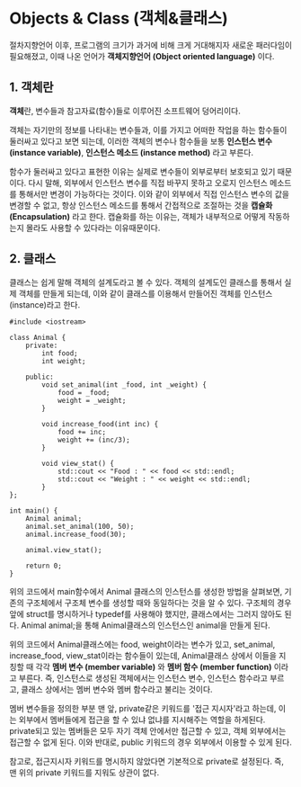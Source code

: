 # Objects & Class (객체&클래스)
절차지향언어 이후, 프로그램의 크기가 과거에 비해 크게 거대해지자 새로운 패러다임이 필요해졌고, 이때 나온 언어가 **객체지향언어 (Object oriented language)** 이다.

## 1. 객체란
**객체**란, 변수들과 참고자료(함수)들로 이루어진 소프트웨어 덩어리이다.

객체는 자기만의 정보를 나타내는 변수들과, 이를 가지고 어떠한 작업을 하는 함수들이 둘러싸고 있다고 보면 되는데, 이러한 객체의 변수나 함수들을 보통 **인스턴스 변수 (instance variable)**, **인스턴스 메소드 (instance method)** 라고 부른다.

함수가 둘러싸고 있다고 표현한 이유는 실제로 변수들이 외부로부터 보호되고 있기 때문이다. 다시 말해, 외부에서 인스턴스 변수를 직접 바꾸지 못하고 오로지 인스턴스 메소드를 통해서만 변경이 가능하다는 것이다. 이와 같이 외부에서 직접 인스턴스 변수의 값을 변경할 수 없고, 항상 인스턴스 메소드를 통해서 간접적으로 조절하는 것을 **캡슐화 (Encapsulation)** 라고 한다. 캡슐화를 하는 이유는, 객체가 내부적으로 어떻게 작동하는지 몰라도 사용할 수 있다라는 이유때문이다.

## 2. 클래스
클래스는 쉽게 말해 객체의 설계도라고 볼 수 있다. 객체의 설계도인 클래스를 통해서 실제 객체를 만들게 되는데, 이와 같이 클래스를 이용해서 만들어진 객체를 인스턴스(instance)라고 한다.

    #include <iostream>

    class Animal {
        private:
            int food;
            int weight;

        public:
            void set_animal(int _food, int _weight) {
                food = _food;
                weight = _weight;
            }

            void increase_food(int inc) {
                food += inc;
                weight += (inc/3);
            }

            void view_stat() {
                std::cout << "Food : " << food << std::endl;
                std::cout << "Weight : " << weight << std::endl;
            }
    };

    int main() {
        Animal animal;
        animal.set_animal(100, 50);
        animal.increase_food(30);

        animal.view_stat();

        return 0;
    }

위의 코드에서 main함수에서 Animal 클래스의 인스턴스를 생성한 방법을 살펴보면, 기존의 구조체에서 구조체 변수를 생성할 때와 동일하다는 것을 알 수 있다. 구조체의 경우 앞에 struct를 명시하거나 typedef를 사용해야 했지만, 클래스에서는 그러지 않아도 된다. Animal animal;을 통해 Animal클래스의 인스턴스인 animal을 만들게 된다.

위의 코드에서 Animal클래스에는 food, weight이라는 변수가 있고, set_animal, increase_food, view_stat이라는 함수들이 있는데, Animal클래스 상에서 이들을 지칭할 때 각각 **멤버 변수 (member variable)** 와 **멤버 함수 (member function)** 이라고 부른다. 즉, 인스턴스로 생성된 객체에서는 인스턴스 변수, 인스턴스 함수라고 부르고, 클래스 상에서는 멤버 변수와 멤버 함수라고 불리는 것이다.

멤버 변수들을 정의한 부분 맨 앞, private같은 키워드를 '접근 지시자'라고 하는데, 이는 외부에서 멤버들에게 접근을 할 수 있냐 없냐를 지시해주는 역할을 하게된다. private되고 있는 멤버들은 모두 자기 객체 안에서만 접근할 수 있고, 객체 외부에서는 접근할 수 없게 된다. 이와 반대로, public 키워드의 경우 외부에서 이용할 수 있게 된다.

참고로, 접근지시자 키워드를 명시하지 않았다면 기본적으로 private로 설정된다. 즉, 맨 위의 private 키워드를 지워도 상관이 없다.